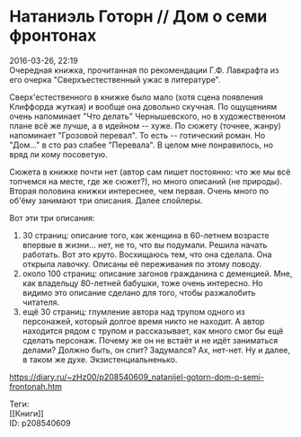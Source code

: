 Натаниэль Готорн // Дом о семи фронтонах
=========================================

   
 2016-03-26, 22:19   
  Очередная книжка, прочитанная по рекомендации Г.Ф. Лавкрафта из его очерка "Сверхъестественный ужас в литературе".   
   
 Сверх'естественного в книжке было мало (хотя сцена появления Клиффорда жуткая) и вообще она довольно скучная. По ощущениям очень напоминает "Что делать" Чернышевского, но в художественном плане всё же лучше, а в идейном -- хуже. По сюжету (точнее, жанру) напоминает "Грозовой перевал". То есть -- готический роман. Но "Дом..." в сто раз слабее "Перевала". В целом мне понравилось, но вряд ли кому посоветую.   
   
 Сюжета в книжке почти нет (автор сам пишет постоянно: что же мы всё топчемся на месте, где же сюжет?), но много описаний (не природы). Вторая половина книжки интереснее, чем первая. Очень много по об'ёму занимают три описания. Далее спойлеры.   
   
 Вот эти три описания:   
 1) 30 страниц: описание того, как женщина в 60-летнем возрасте впервые в жизни... нет, не то, что вы подумали. Решила начать работать. Вот это круто. Восхищаюсь тем, что она сделала. Она открыла лавочку. Описаны её переживания по этому поводу.   
 2) около 100 страниц: описание загонов гражданина с деменцией. Мне, как владельцу 80-летней бабушки, тоже очень интересно. Но видимо это описание сделано для того, чтобы разжалобить читателя.   
 3) ещё 30 страниц: глумление автора над трупом одного из персонажей, который долгое время никто не находит. А автор находится рядом с трупом и рассказывает, как много смог бы ещё сделать персонаж. Почему же он не встаёт и не идёт заниматься делами? Должно быть, он спит? Задумался? Ах, нет-нет. Ну и далее, в таком же духе. Экзистенциальненько.   
    
 <https://diary.ru/~zHz00/p208540609_natanijel-gotorn-dom-o-semi-frontonah.htm>   
   
 Теги:   
 [[Книги]]   
 ID: p208540609